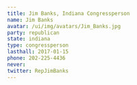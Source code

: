 ```yaml
---
title: Jim Banks, Indiana Congressperson
name: Jim Banks
avatar: /ui/img/avatars/Jim_Banks.jpg
party: republican
state: indiana
type: congressperson
lasthall: 2017-01-15
phone: 202-225-4436
never: 
twitter: RepJimBanks
---
```

